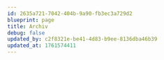```yaml
---
id: 2635a721-7042-404b-9a90-fb3ec3a729d2
blueprint: page
title: Archiv
debug: false
updated_by: c2f8321e-be41-4d83-b9ee-8136dba46b39
updated_at: 1761574411
---
```

